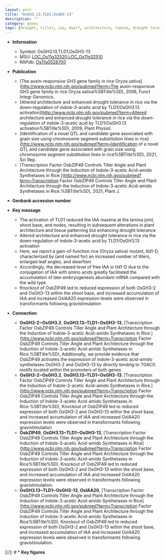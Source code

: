 ```yaml
---
layout: post
title: "OsGH3.13,TLD1,OsGH3-13"
description: ""
category: genes
tags: [drought, tiller, iaa, dwarf, architecture, lamina, drought tolerance, shoot, leaf, IAA]
---
```


* **Information**  
    + Symbol: OsGH3.13,TLD1,OsGH3-13  
    + MSU: [LOC_Os11g32520](http://rice.uga.edu/cgi-bin/ORF_infopage.cgi?orf=LOC_Os11g32520),[LOC_Os11g32510](http://rice.uga.edu/cgi-bin/ORF_infopage.cgi?orf=LOC_Os11g32510)  
    + RAPdb: [Os11g0528700](http://rapdb.dna.affrc.go.jp/viewer/gbrowse_details/irgsp1?name=Os11g0528700)  

* **Publication**  
    + [The auxin-responsive GH3 gene family in rice Oryza sativa](http://www.ncbi.nlm.nih.gov/pubmed?term=The auxin-responsive GH3 gene family in rice Oryza sativa%5BTitle%5D), 2006, Funct Integr Genomics.
    + [Altered architecture and enhanced drought tolerance in rice via the down-regulation of indole-3-acetic acid by TLD1/OsGH3.13 activation](http://www.ncbi.nlm.nih.gov/pubmed?term=Altered architecture and enhanced drought tolerance in rice via the down-regulation of indole-3-acetic acid by TLD1/OsGH3.13 activation%5BTitle%5D), 2009, Plant Physiol.
    + [Identification of a novel QTL and candidate gene associated with grain size using chromosome segment substitution lines in rice](http://www.ncbi.nlm.nih.gov/pubmed?term=Identification of a novel QTL and candidate gene associated with grain size using chromosome segment substitution lines in rice%5BTitle%5D), 2021, Sci Rep.
    + [Transcription Factor OsbZIP49 Controls Tiller Angle and Plant Architecture through the Induction of Indole-3-acetic Acid-amido Synthetases in Rice.](http://www.ncbi.nlm.nih.gov/pubmed?term=Transcription Factor OsbZIP49 Controls Tiller Angle and Plant Architecture through the Induction of Indole-3-acetic Acid-amido Synthetases in Rice.%5BTitle%5D), 2021, Plant J.

* **Genbank accession number**  

* **Key message**  
    + The activation of TLD1 reduced the IAA maxima at the lamina joint, shoot base, and nodes, resulting in subsequent alterations in plant architecture and tissue patterning but enhancing drought tolerance
    + Altered architecture and enhanced drought tolerance in rice via the down-regulation of indole-3-acetic acid by TLD1/OsGH3.13 activation
    + Here, we report a gain-of-function rice (Oryza sativa) mutant, tld1-D, characterized by (and named for) an increased number of tillers, enlarged leaf angles, and dwarfism
    + Accordingly, the decreased level of free IAA in tld1-D due to the conjugation of IAA with amino acids greatly facilitated the accumulation of late-embryogenesis abundant mRNA compared with the wild type
    + Knockout of OsbZIP49 led to reduced expression of both OsGH3-2 and OsGH3-13 within the shoot base, and increased accumulation of IAA and increased OsIAA20 expression levels were observed in transformants following gravistimulation

* **Connection**  
    + __OsGH3-2~OsGH3.2__, __OsGH3.13~TLD1~OsGH3-13__, [Transcription Factor OsbZIP49 Controls Tiller Angle and Plant Architecture through the Induction of Indole-3-acetic Acid-amido Synthetases in Rice.](http://www.ncbi.nlm.nih.gov/pubmed?term=Transcription Factor OsbZIP49 Controls Tiller Angle and Plant Architecture through the Induction of Indole-3-acetic Acid-amido Synthetases in Rice.%5BTitle%5D),  Additionally, we provide evidence that OsbZIP49 activates the expression of indole-3-acetic acid-amido synthetases OsGH3-2 and OsGH3-13 by directly binding to TGACG motifs located within the promoters of both genes
    + __OsGH3-2~OsGH3.2__, __OsGH3.13~TLD1~OsGH3-13__, [Transcription Factor OsbZIP49 Controls Tiller Angle and Plant Architecture through the Induction of Indole-3-acetic Acid-amido Synthetases in Rice.](http://www.ncbi.nlm.nih.gov/pubmed?term=Transcription Factor OsbZIP49 Controls Tiller Angle and Plant Architecture through the Induction of Indole-3-acetic Acid-amido Synthetases in Rice.%5BTitle%5D),  Knockout of OsbZIP49 led to reduced expression of both OsGH3-2 and OsGH3-13 within the shoot base, and increased accumulation of IAA and increased OsIAA20 expression levels were observed in transformants following gravistimulation
    + __OsbZIP49__, __OsGH3.13~TLD1~OsGH3-13__, [Transcription Factor OsbZIP49 Controls Tiller Angle and Plant Architecture through the Induction of Indole-3-acetic Acid-amido Synthetases in Rice](http://www.ncbi.nlm.nih.gov/pubmed?term=Transcription Factor OsbZIP49 Controls Tiller Angle and Plant Architecture through the Induction of Indole-3-acetic Acid-amido Synthetases in Rice%5BTitle%5D), Knockout of OsbZIP49 led to reduced expression of both OsGH3-2 and OsGH3-13 within the shoot base, and increased accumulation of IAA and increased OsIAA20 expression levels were observed in transformants following gravistimulation.
    + __OsGH3.13~TLD1~OsGH3-13__, __OsIAA20__, [Transcription Factor OsbZIP49 Controls Tiller Angle and Plant Architecture through the Induction of Indole-3-acetic Acid-amido Synthetases in Rice](http://www.ncbi.nlm.nih.gov/pubmed?term=Transcription Factor OsbZIP49 Controls Tiller Angle and Plant Architecture through the Induction of Indole-3-acetic Acid-amido Synthetases in Rice%5BTitle%5D), Knockout of OsbZIP49 led to reduced expression of both OsGH3-2 and OsGH3-13 within the shoot base, and increased accumulation of IAA and increased OsIAA20 expression levels were observed in transformants following gravistimulation.

[//]: # * **Key figures**  


